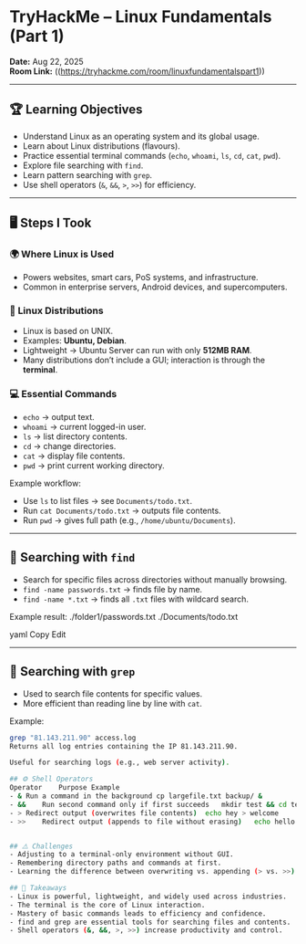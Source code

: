 # TryHackMe – Linux Fundamentals (Part 1)

**Date:** Aug 22, 2025  
**Room Link:** ((https://tryhackme.com/room/linuxfundamentalspart1))

---

## 🏆 Learning Objectives
- Understand Linux as an operating system and its global usage.
- Learn about Linux distributions (flavours).
- Practice essential terminal commands (`echo`, `whoami`, `ls`, `cd`, `cat`, `pwd`).
- Explore file searching with `find`.
- Learn pattern searching with `grep`.
- Use shell operators (`&`, `&&`, `>`, `>>`) for efficiency.

---

## 🖥️ Steps I Took

### 🌍 Where Linux is Used
- Powers websites, smart cars, PoS systems, and infrastructure.
- Common in enterprise servers, Android devices, and supercomputers.

### 🐧 Linux Distributions
- Linux is based on UNIX.
- Examples: **Ubuntu, Debian**.
- Lightweight → Ubuntu Server can run with only **512MB RAM**.
- Many distributions don’t include a GUI; interaction is through the **terminal**.

### 💻 Essential Commands
- `echo` → output text.
- `whoami` → current logged-in user.
- `ls` → list directory contents.
- `cd` → change directories.
- `cat` → display file contents.
- `pwd` → print current working directory.

Example workflow:
- Use `ls` to list files → see `Documents/todo.txt`.
- Run `cat Documents/todo.txt` → outputs file contents.
- Run `pwd` → gives full path (e.g., `/home/ubuntu/Documents`).

---

## 🔎 Searching with `find`
- Search for specific files across directories without manually browsing.
- `find -name passwords.txt` → finds file by name.  
- `find -name *.txt` → finds all `.txt` files with wildcard search.

Example result:
./folder1/passwords.txt
./Documents/todo.txt

yaml
Copy
Edit

---

## 📝 Searching with `grep`
- Used to search file contents for specific values.
- More efficient than reading line by line with `cat`.

Example:
```bash
grep "81.143.211.90" access.log
Returns all log entries containing the IP 81.143.211.90.

Useful for searching logs (e.g., web server activity).

## ⚙️ Shell Operators
Operator	Purpose	Example
- &	Run a command in the background	cp largefile.txt backup/ &
- &&	Run second command only if first succeeds	mkdir test && cd test
- >	Redirect output (overwrites file contents)	echo hey > welcome
- >>	Redirect output (appends to file without erasing)	echo hello >> welcome


## ⚠️ Challenges
- Adjusting to a terminal-only environment without GUI. 
- Remembering directory paths and commands at first.
- Learning the difference between overwriting vs. appending (> vs. >>).

## 📌 Takeaways
- Linux is powerful, lightweight, and widely used across industries.
- The terminal is the core of Linux interaction.
- Mastery of basic commands leads to efficiency and confidence.
- find and grep are essential tools for searching files and contents.
- Shell operators (&, &&, >, >>) increase productivity and control.
